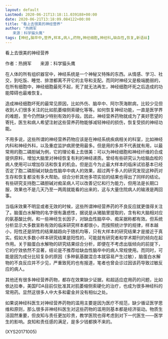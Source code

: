 ```yaml
---
layout: default
Lastmod: 2020-06-21T13:18:11.039188+00:00
date: 2020-06-21T13:18:09.084122+00:00
title: "看上去很美的神经营养"
author: "热拥军
　　来源：科学猫头鹰"
tags: [神经,脑卒中,营养,样本,病人,药物,神经细胞,神经科,缺血性,恢复,新语丝]
---
```


看上去很美的神经营养

作者：热拥军　　来源：科学猫头鹰

在人体的所有组织器官中，神经系统是一个神秘又特殊的东西。从情感、学习、社交，到吃饭、睡觉、排泄都离不开它的主导和支配。而同时神经又是极端脆弱的，在所有细胞中，神经细胞最死不起，死了就无法再生，神经细胞坏死之后造成的功能障碍也最难恢复。

造成神经细胞坏死的最常见原因，比如外伤、脑卒中、阿尔茨海默病，比较少见但收到人们很多关注的比如肌萎缩侧索硬化等等。如何恢复神经功能，一直是医学界的难题，至今仍然缺少特别有效的手段。因此，神经营养药物就成为了美好愿望的寄托，医生和病人希望注射这些营养药物能够减轻神经的损伤，恢复受损的神经功能。

不用多说，这些所谓的神经营养药物应该是在神经系统疾病相关的科室，比如神经内科和神经外科，以及重症监护病房使用最多。但是用的多并不代表就有用，以最常用的胞二磷胆碱为例，它的理论看上去很美：可以为神经细胞和神经纤维的合成提供原料，增加大脑里对神经恢复有利的神经递质。曾经有些研究认为给脑血栓的病人使用可以增加存活和恢复的机会。但是迄今为止最大样本的临床试验基本已经否定了胞二磷胆碱对缺血性脑卒中病人的效果，超过两千多人的研究发现这种药对生存和恢复都没有多大帮助。综合分析其他多项实验的结果也得出了同样的结论。有些研究支持胞二磷胆碱对痴呆病人可以改善记忆和行为能力，但用法是长期口服，效果也不是几天乃至一两周就能看的出来的，这与大量住院病人的输液是两回事。

当临床效果不明显或者无效的时候，这些所谓神经营养药的不良反应就更值得关注了。脑蛋白水解物的名字很有蛊惑性，据说是从猪脑里提取的，含有和大脑相对应的氨基酸比例，和一些神经生长因子，对缺血性脑卒中、痴呆据称都有效。但系统分析显示大多数宣称有效的临床研究样本都很小，而按照统计学的规律，样本越小，阳性还是阴性的结果越趋向于随机均等，只有大样本的研究结果才是接近于真实。假如大多数小样本研究结果是阳性的，可能就有研究者和学术期刊的倾向在起作用。关于脑蛋白水解物的研究结果综合分析，即便在不考虑出版倾向的前提下，它的疗效依然不显著，结论是不推荐给缺血性脑卒中的病人常规使用。而同时，可能是因为成分比较复杂的原因（多种氨基酸混合本就容易产生过敏），脑蛋白水解物的不良反应并不少见，严重致死的也有报道，笔者也曾会诊过因该药导致过敏反应的病人。

其他还有很多神经营养药物，都存在效果缺少证据，和超适应症用药的问题，比如依达拉奉，美国FDA目前仅批准其对肌萎缩侧索硬化的治疗，也成为很多神经科的常用药。显然这很多人中大多和霍金并没有相似之处。

如果说神经科医生对神经营养药物的滥用主要是因为医疗不规范，缺少循证医学思维和原则，那么很多非神经科医生对这些药物的滥用则基本都是经济驱动。物质生活固然重要，但良知与责任更加珍贵，教学医院也得考虑到对下一代医生——医学生的影响。良知和责任感的满足，是多少钱都换不来的。

(XYS20171005)

